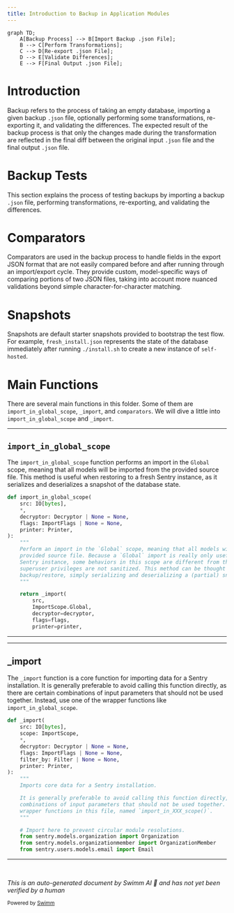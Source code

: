 ```yaml
---
title: Introduction to Backup in Application Modules
---
```

```mermaid
graph TD;
    A[Backup Process] --> B[Import Backup .json File];
    B --> C[Perform Transformations];
    C --> D[Re-export .json File];
    D --> E[Validate Differences];
    E --> F[Final Output .json File];
```

# Introduction

Backup refers to the process of taking an empty database, importing a given backup `.json` file, optionally performing some transformations, re-exporting it, and validating the differences. The expected result of the backup process is that only the changes made during the transformation are reflected in the final diff between the original input `.json` file and the final output `.json` file.

# Backup Tests

This section explains the process of testing backups by importing a backup `.json` file, performing transformations, re-exporting, and validating the differences.

# Comparators

Comparators are used in the backup process to handle fields in the export JSON format that are not easily compared before and after running through an import/export cycle. They provide custom, model-specific ways of comparing portions of two JSON files, taking into account more nuanced validations beyond simple character-for-character matching.

# Snapshots

Snapshots are default starter snapshots provided to bootstrap the test flow. For example, `fresh_install.json` represents the state of the database immediately after running `./install.sh` to create a new instance of `self-hosted`.

# Main Functions

There are several main functions in this folder. Some of them are <SwmToken path="src/sentry/backup/imports.py" pos="584:2:2" line-data="def import_in_global_scope(">`import_in_global_scope`</SwmToken>, <SwmToken path="src/sentry/backup/imports.py" pos="87:2:2" line-data="def _import(">`_import`</SwmToken>, and `comparators`. We will dive a little into <SwmToken path="src/sentry/backup/imports.py" pos="584:2:2" line-data="def import_in_global_scope(">`import_in_global_scope`</SwmToken> and <SwmToken path="src/sentry/backup/imports.py" pos="87:2:2" line-data="def _import(">`_import`</SwmToken>.

<SwmSnippet path="/src/sentry/backup/imports.py" line="584">

---

## <SwmToken path="src/sentry/backup/imports.py" pos="584:2:2" line-data="def import_in_global_scope(">`import_in_global_scope`</SwmToken>

The <SwmToken path="src/sentry/backup/imports.py" pos="584:2:2" line-data="def import_in_global_scope(">`import_in_global_scope`</SwmToken> function performs an import in the `Global` scope, meaning that all models will be imported from the provided source file. This method is useful when restoring to a fresh Sentry instance, as it serializes and deserializes a snapshot of the database state.

```python
def import_in_global_scope(
    src: IO[bytes],
    *,
    decryptor: Decryptor | None = None,
    flags: ImportFlags | None = None,
    printer: Printer,
):
    """
    Perform an import in the `Global` scope, meaning that all models will be imported from the
    provided source file. Because a `Global` import is really only useful when restoring to a fresh
    Sentry instance, some behaviors in this scope are different from the others. In particular,
    superuser privileges are not sanitized. This method can be thought of as a "pure"
    backup/restore, simply serializing and deserializing a (partial) snapshot of the database state.
    """

    return _import(
        src,
        ImportScope.Global,
        decryptor=decryptor,
        flags=flags,
        printer=printer,
```

---

</SwmSnippet>

<SwmSnippet path="/src/sentry/backup/imports.py" line="87">

---

## \_import

The <SwmToken path="src/sentry/backup/imports.py" pos="87:2:2" line-data="def _import(">`_import`</SwmToken> function is a core function for importing data for a Sentry installation. It is generally preferable to avoid calling this function directly, as there are certain combinations of input parameters that should not be used together. Instead, use one of the wrapper functions like <SwmToken path="src/sentry/backup/imports.py" pos="584:2:2" line-data="def import_in_global_scope(">`import_in_global_scope`</SwmToken>.

```python
def _import(
    src: IO[bytes],
    scope: ImportScope,
    *,
    decryptor: Decryptor | None = None,
    flags: ImportFlags | None = None,
    filter_by: Filter | None = None,
    printer: Printer,
):
    """
    Imports core data for a Sentry installation.

    It is generally preferable to avoid calling this function directly, as there are certain
    combinations of input parameters that should not be used together. Instead, use one of the other
    wrapper functions in this file, named `import_in_XXX_scope()`.
    """

    # Import here to prevent circular module resolutions.
    from sentry.models.organization import Organization
    from sentry.models.organizationmember import OrganizationMember
    from sentry.users.models.email import Email
```

---

</SwmSnippet>

&nbsp;

*This is an auto-generated document by Swimm AI 🌊 and has not yet been verified by a human*

<SwmMeta version="3.0.0" repo-id="Z2l0aHViJTNBJTNBc2VudHJ5LWRlbW8tMSUzQSUzQVN3aW1tLURlbW8=" repo-name="sentry-demo-1" doc-type="overview"><sup>Powered by [Swimm](/)</sup></SwmMeta>

